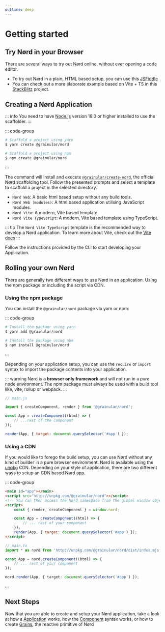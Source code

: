 ```yaml
---
outline: deep
---
```


<!-- @format -->

# Getting started

## Try Nørd in your Browser

There are several ways to try out Nørd online, without ever opening a code editor.

-   To try out Nørd in a plain, HTML based setup, you can use this [JSFiddle](https://jsfiddle.net/iamsebastiandev/ctnm8yw9)
-   You can check out a more elaborate example based on Vite + TS in this [StackBlitz](https://stackblitz.com/edit/nord?file=src%2Fmain.ts) project.

## Creating a Nørd Application

::: info
You need to have [Node.js](https://nodejs.org/en/download/current) version 18.0 or higher installed to use the scaffolder.
:::

::: code-group

```sh [yarn]
# Scaffold a project using yarn
$ yarn create @grainular/nord
```

```sh [npm]
# Scaffold a project using npm
$ npm create @grainular/nord
```

:::

The command will install and execute [`@grainular/create-nord`](https://github.com/IamSebastianDev/create-nord), the official Nørd scaffolding tool. Follow the presented prompts and select a template to scaffold a project in the selected directory.

-   `Nørd Web`: A basic html based setup without any build tools.
-   `Nørd Web (modules)`: A html based application utilising JavaScript modules.
-   `Nørd Vite`: A modern, Vite based template.
-   `Nørd Vite TypeScript`: A modern, Vite based template using TypeScript.

::: tip
The `Nørd Vite TypeScript` template is the recommended way to develop a Nørd application. To learn more about Vite, check out the [Vite docs](https://vite.dev)
:::

Follow the instructions provided by the CLI to start developing your Application.

## Rolling your own Nørd

There are generally two different ways to use Nørd in an application. Using the npm package or including the script via CDN.

### Using the npm package

You can install the `@grainular/nord` package via yarn or npm:

::: code-group

```sh [yarn]
# Install the package using yarn
$ yarn add @grainular/nord
```

```sh [npm]
# Install the package using npm
$ npm install @grainular/nord
```

:::

Depending on your application setup, you can use the `require` or `import` syntax to import the package contents into your application.

::: warning
Nørd is a **browser only framework** and will not run in a pure node environment. The npm package must always be used with a build tool like, vite, rollup or webpack.
:::

```js
// main.js

import { createComponent, render } from '@grainular/nord';

const App = createComponent((html) => {
    // ...rest of the component
});

render(App, { target: document.querySelector('#app') });
```

### Using a CDN

If you would like to forego the build setup, you can use Nørd without any kind of builder in a pure browser environment. Nørd is available using the [unpkg](https://www.unpkg.com/) CDN. Depending on your style of application, there are two different ways to setup an CDN based Nørd app.

::: code-group

```html [iife]
<main id="app"></main>
<script src="http://unpkg.com/@grainular/nord"></script>
<!-- You can then access the Nørd namespace from the global window object -->
<script>
    const { render, createComponent } = window.nord;

    const App = createComponent((html) => {
        // ... rest of your component
    });
    render(App, { target: document.querySelector('#app') });
</script>
```

```ts [modules]
// main.ts
import * as nord from 'http://unpkg.com/@grainular/nord/dist/index.mjs';

const App = nord.createComponent((html) => {
    // ... rest of your component
});

nord.render(App, { target: document.querySelector('#app') });
```

:::

## Next Steps

Now that you are able to create and setup your Nørd application, take a look at how a [Application](./application.md) works, how the [Component](./components.md) syntax works, or how to create [Grains](./grains.md), the reactive primitive of Nørd
